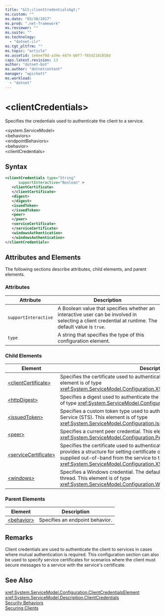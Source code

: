 ```yaml
---
title: "&lt;clientCredentials&gt;"
ms.custom: ""
ms.date: "03/30/2017"
ms.prod: ".net-framework"
ms.reviewer: ""
ms.suite: ""
ms.technology: 
  - "dotnet-clr"
ms.tgt_pltfrm: ""
ms.topic: "article"
ms.assetid: 1e6eef0d-a34e-4d74-b0f7-f65d2181858d
caps.latest.revision: 13
author: "dotnet-bot"
ms.author: "dotnetcontent"
manager: "wpickett"
ms.workload: 
  - "dotnet"
---
```

# &lt;clientCredentials&gt;
Specifies the credentials used to authenticate the client to a service.  
  
 \<system.ServiceModel>  
\<behaviors>  
\<endpointBehaviors>  
\<behavior>  
\<clientCredentials>  
  
## Syntax  
  
```xml  
<clientCredentials type="String"  
      supportInteractive="Boolean" >  
   <clientCertificate>  
   </clientCertificate>  
   <digest>  
   </digest>  
   <isuedToken>  
   </isuedToken>  
   <peer>  
   </peer>  
   <serviceCertificate>  
   </serviceCertificate>  
   <windowsAuthentication>  
   </windowsAuthentication>  
</clientCredentials>  
```  
  
## Attributes and Elements  
 The following sections describe attributes, child elements, and parent elements.  
  
### Attributes  
  
|Attribute|Description|  
|---------------|-----------------|  
|`supportInteractive`|A Boolean value that specifies whether an interactive user can be involved in selecting a client credential at runtime. The default value is `true`.|  
|`type`|A string that specifies the type of this configuration element.|  
  
### Child Elements  
  
|Element|Description|  
|-------------|-----------------|  
|[\<clientCertificate>](../../../../../docs/framework/configure-apps/file-schema/wcf/clientcertificate-of-clientcredentials-element.md)|Specifies the certificate used to authenticate the client to the service. This element is of type <xref:System.ServiceModel.Configuration.X509InitiatorCertificateClientElement>.|  
|[\<httpDigest>](../../../../../docs/framework/configure-apps/file-schema/wcf/httpdigest-element.md)|Specifies a digest used to authenticate the client to the service. This element is of type <xref:System.ServiceModel.Configuration.HttpDigestClientElement>.|  
|[\<issuedToken>](../../../../../docs/framework/configure-apps/file-schema/wcf/issuedtoken.md)|Specifies a custom token type used to authenticate the client to a Secure Token Service (STS). This element is of type <xref:System.ServiceModel.Configuration.IssuedTokenClientElement>.|  
|[\<peer>](../../../../../docs/framework/configure-apps/file-schema/wcf/peer-of-clientcredentials-element.md)|Specifies a current peer credential. This element is of type <xref:System.ServiceModel.Configuration.PeerCredentialElement>.|  
|[\<serviceCertificate>](../../../../../docs/framework/configure-apps/file-schema/wcf/servicecertificate-of-clientcredentials-element.md)|Specifies the certificate used to authenticate the service to the client and provides a structure for setting certificate options. This certificate must be supplied out-of-band from the service to the client. This element is of type <xref:System.ServiceModel.Configuration.X509RecipientCertificateClientElement>.|  
|[\<windows>](../../../../../docs/framework/configure-apps/file-schema/wcf/windows-of-clientcredentials-element.md)|Specifies a Windows credential. The default is the credential of the current thread. This element is of type <xref:System.ServiceModel.Configuration.WindowsClientElement>.|  
  
### Parent Elements  
  
|Element|Description|  
|-------------|-----------------|  
|[\<behavior>](../../../../../docs/framework/configure-apps/file-schema/wcf/behavior-of-endpointbehaviors.md)|Specifies an endpoint behavior.|  
  
## Remarks  
 Client credentials are used to authenticate the client to services in cases where mutual authentication is required. This configuration section can also be used to specify service certificates for scenarios where the client must secure messages to a service with the service's certificate.  
  
## See Also  
 <xref:System.ServiceModel.Configuration.ClientCredentialsElement>  
 <xref:System.ServiceModel.Description.ClientCredentials>  
 [Security Behaviors](../../../../../docs/framework/wcf/feature-details/security-behaviors-in-wcf.md)  
 [Securing Clients](../../../../../docs/framework/wcf/securing-clients.md)
